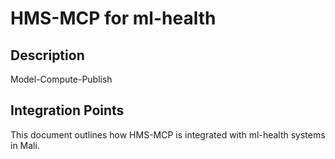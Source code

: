 # HMS-MCP for ml-health

## Description

Model-Compute-Publish

## Integration Points

This document outlines how HMS-MCP is integrated with ml-health systems in Mali.
